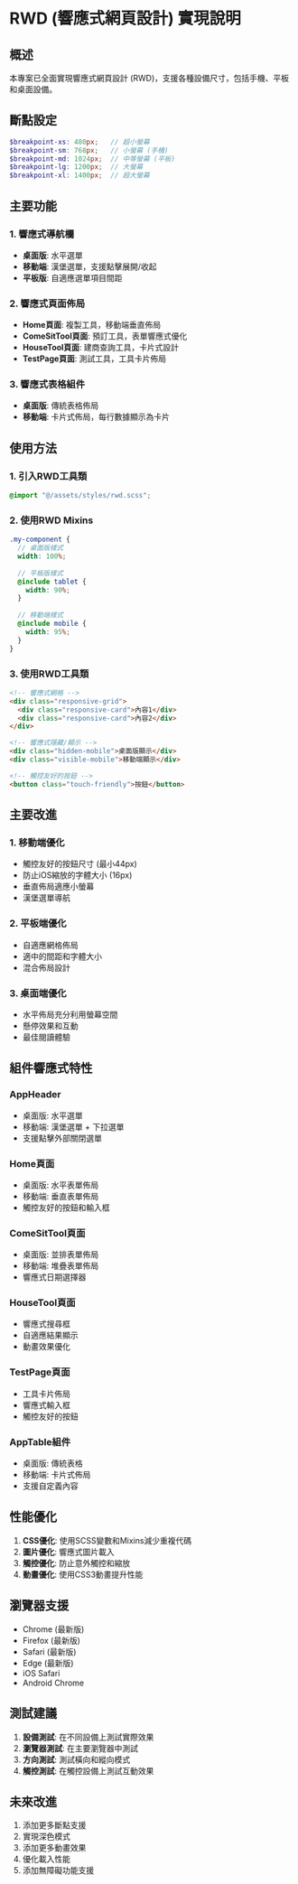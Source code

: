# RWD (響應式網頁設計) 實現說明

## 概述

本專案已全面實現響應式網頁設計 (RWD)，支援各種設備尺寸，包括手機、平板和桌面設備。

## 斷點設定

```scss
$breakpoint-xs: 480px;   // 超小螢幕
$breakpoint-sm: 768px;   // 小螢幕 (手機)
$breakpoint-md: 1024px;  // 中等螢幕 (平板)
$breakpoint-lg: 1200px;  // 大螢幕
$breakpoint-xl: 1400px;  // 超大螢幕
```

## 主要功能

### 1. 響應式導航欄
- **桌面版**: 水平選單
- **移動端**: 漢堡選單，支援點擊展開/收起
- **平板版**: 自適應選單項目間距

### 2. 響應式頁面佈局
- **Home頁面**: 複製工具，移動端垂直佈局
- **ComeSitTool頁面**: 預訂工具，表單響應式優化
- **HouseTool頁面**: 建商查詢工具，卡片式設計
- **TestPage頁面**: 測試工具，工具卡片佈局

### 3. 響應式表格組件
- **桌面版**: 傳統表格佈局
- **移動端**: 卡片式佈局，每行數據顯示為卡片

## 使用方法

### 1. 引入RWD工具類

```scss
@import "@/assets/styles/rwd.scss";
```

### 2. 使用RWD Mixins

```scss
.my-component {
  // 桌面版樣式
  width: 100%;
  
  // 平板版樣式
  @include tablet {
    width: 90%;
  }
  
  // 移動端樣式
  @include mobile {
    width: 95%;
  }
}
```

### 3. 使用RWD工具類

```html
<!-- 響應式網格 -->
<div class="responsive-grid">
  <div class="responsive-card">內容1</div>
  <div class="responsive-card">內容2</div>
</div>

<!-- 響應式隱藏/顯示 -->
<div class="hidden-mobile">桌面版顯示</div>
<div class="visible-mobile">移動端顯示</div>

<!-- 觸控友好的按鈕 -->
<button class="touch-friendly">按鈕</button>
```

## 主要改進

### 1. 移動端優化
- 觸控友好的按鈕尺寸 (最小44px)
- 防止iOS縮放的字體大小 (16px)
- 垂直佈局適應小螢幕
- 漢堡選單導航

### 2. 平板端優化
- 自適應網格佈局
- 適中的間距和字體大小
- 混合佈局設計

### 3. 桌面端優化
- 水平佈局充分利用螢幕空間
- 懸停效果和互動
- 最佳閱讀體驗

## 組件響應式特性

### AppHeader
- 桌面版: 水平選單
- 移動端: 漢堡選單 + 下拉選單
- 支援點擊外部關閉選單

### Home頁面
- 桌面版: 水平表單佈局
- 移動端: 垂直表單佈局
- 觸控友好的按鈕和輸入框

### ComeSitTool頁面
- 桌面版: 並排表單佈局
- 移動端: 堆疊表單佈局
- 響應式日期選擇器

### HouseTool頁面
- 響應式搜尋框
- 自適應結果顯示
- 動畫效果優化

### TestPage頁面
- 工具卡片佈局
- 響應式輸入框
- 觸控友好的按鈕

### AppTable組件
- 桌面版: 傳統表格
- 移動端: 卡片式佈局
- 支援自定義內容

## 性能優化

1. **CSS優化**: 使用SCSS變數和Mixins減少重複代碼
2. **圖片優化**: 響應式圖片載入
3. **觸控優化**: 防止意外觸控和縮放
4. **動畫優化**: 使用CSS3動畫提升性能

## 瀏覽器支援

- Chrome (最新版)
- Firefox (最新版)
- Safari (最新版)
- Edge (最新版)
- iOS Safari
- Android Chrome

## 測試建議

1. **設備測試**: 在不同設備上測試實際效果
2. **瀏覽器測試**: 在主要瀏覽器中測試
3. **方向測試**: 測試橫向和縱向模式
4. **觸控測試**: 在觸控設備上測試互動效果

## 未來改進

1. 添加更多斷點支援
2. 實現深色模式
3. 添加更多動畫效果
4. 優化載入性能
5. 添加無障礙功能支援 